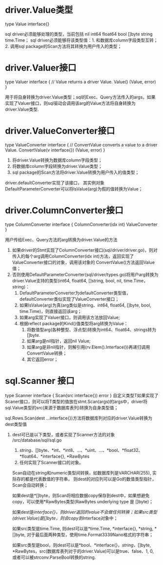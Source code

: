 # driver.Value类型
  type Value interface{}

  sql driver必须能够处理的类型，当前包括 nil int64 float64 bool []byte string time.Time；
  sql driver必须能够将该类型值：1. 和数据库column字段类型互转；2. 调用sql package的Scan方法将其转换为用户传入的类型；


# driver.Valuer接口
  type Valuer interface {
    // Value returns a driver Value.
    Value() (Value, error)
  }

  用于将自身转换为driver.Value类型；sql的Exec、Query方法传入的args，如果实现了Valuer接口，则sql驱动会调用该arg的Value方法将自身转换为driver.Value类型.

# driver.ValueConverter接口
  type ValueConverter interface {
    // ConvertValue converts a value to a driver Value.
    ConvertValue(v interface{}) (Value, error)
  }

  1. 将driver.Value转换为数据库column字段类型；
  2. 将数据库column字段转换为driver.Value类型；
  3. sql package的Scan方法将driver.Value转换为用户传入的值类型；

  driver.defaultConverter实现了该接口， 其实例对象DefaultParameterConverter可以将IsValue(arg)为假的值转换为Value；

# driver.ColumnConverter接口
  type ColumnConverter interface {
    ColumnConverter(idx int) ValueConverter
  }

用户传给Exec、Query方法的arg转换为driver.Value的方法
1. 如果driver的Stmt实现了ColumnConverter接口(sql/driver/driver.go)，则对传入的每个arg调用ColumnConverter(idx int)方法，返回实现了ValueConverter接口的对象，调用该对象的
ConvertValue()方法返回Value值；
2. 否则使用DefaultParameterConverter(sql/driver/types.go)将用户arg转换为driver.Value支持的类型(int64, float64, []string, bool, nil, time.Time，string)：
   1. DefaultParameterConverter为defaultConverter类型值，defaultConverter类似实现了ValueConverter接口；
   2. 如果IsValue(arg)为真(arg类似是string、int64, float64, []byte, bool, time.Time)，则直接返回该arg；
   3. 如果arg实现了Valuer接口，则调用该方法放回Value;
   4. 根据reflect package的Kind()值类型将arg转换为Value：
      1. 将数值型arg(各种整型、浮点型)转换为int64、float64、strings转为[]byte.
      2. 如果arg是nil指针，返回nil Value;
      3. 如果arg是非nil指针，则解引用(rv.Elem().Interface())再递归调用ConvertValue转换；
      4. 其它返回error；

# sql.Scanner 接口
  type Scanner interface {
    Scan(src interface{}) error
  }
  自定义类型T如果实现了Scaner接口，则可以将T类型的值放在stmt.Scan(args)的args中，driver将sql.Value类型的src(来源于数据库表列)转换为自身类型值；

sql.Rows.Scan(dest ...interface{})方法将数据库列对应的driver.Value转换为dest类型值
1. dest可已是以下类型，或者实现了Scanner方法的对象
   /src/database/sql/sql.go
   1. *string、*[]byte、*int、*int8、...、*uint、...、*bool、*float32、*float64、*interface{}, *RawBytes
   2. 任何实现了Scanner接口的对象。

   Scan自动在string和numeric类型间转换，如数据库列是VARCHAR(255), 实际存的都是代表数值的字符串， 则dest的对应列可以是Go的数值类型指针，Scan会自动转换；

   如果dest是*[]byte，则Scan将相应数据copy保存到dest中，如果想避免copy，可以使用*RawBytes类型(RawBytes underlying type 是 []byte)；

   如果dest是*interface{}，则driver返回的value不会做任何转换；如果src类型(driver.Value)是[]byte，则会copy到*interface对象中；

   如果src类型是time.Time, 则dest可以是*time.Time, *interface{}, *string, *[]byte, 对于最后面两种类型，使用time.Format3339Nano格式的字符串；

   如果src类型是bool，则dest可以是*bool、*interface{}，*string，*[]byte, *RawBytes，src(数据库表列对于的driver.Value)可以是true、false、1, 0, 或者可以被strconv.ParseBool转换的string.
